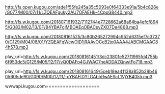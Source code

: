 http://fs.open.kugou.com/ade1f55fe245a35c5093e0f64333e91a/5b4c826e/G077/M00/07/11/LZQEAFguky2AU7OFAEHk-4CpoG8440.mp3

http://fs.w.kugou.com/201807161932/7112744e7728662a68a64ba4efcf8945/G083/M02/13/0F/84YBAFglMBOAEqOBACsvZXO7De4868.mp3

http://fs.w.kugou.com/201808161525/3c80b265272994c952d6315ef7c37370/G129/M04/08/01/YZQEAFqWcwOID1jRAAvOCeB2jo0AAA4JABCMGAAC84h578.mp3

play_url=http://fs.w.kugou.com/201808161451/3dc23801e527f1965fd4755b6f953dc5/G125/M05/12/17/vQ0DAFp4GJWAC7neADDAZQnwtFo718.mp3

play_url=http://fs.w.kugou.com/201808161649/5ceb18ea41138a852b28b4605605de90/G090/M00/17/11/-oYBAFtDYLGAbhRwAEScL1VjYB4055.mp3

wwwapi.kugou.com===================
